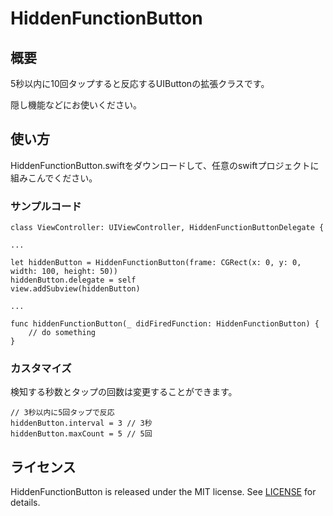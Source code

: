 # HiddenFunctionButton

## 概要
5秒以内に10回タップすると反応するUIButtonの拡張クラスです。

隠し機能などにお使いください。

## 使い方
HiddenFunctionButton.swiftをダウンロードして、任意のswiftプロジェクトに組みこんでください。

### サンプルコード
```
class ViewController: UIViewController, HiddenFunctionButtonDelegate {

...

let hiddenButton = HiddenFunctionButton(frame: CGRect(x: 0, y: 0, width: 100, height: 50))
hiddenButton.delegate = self
view.addSubview(hiddenButton)

...

func hiddenFunctionButton(_ didFiredFunction: HiddenFunctionButton) {
    // do something
}
```

### カスタマイズ
検知する秒数とタップの回数は変更することができます。
```
// 3秒以内に5回タップで反応
hiddenButton.interval = 3 // 3秒
hiddenButton.maxCount = 5 // 5回
```

## ライセンス
HiddenFunctionButton is released under the MIT license. See [LICENSE](https://github.com/bravesoft-lab/HiddenFunctionButton/blob/master/LICENSE) for details.

